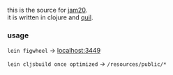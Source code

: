 this is the source for [jam20](https://acgaudette.itch.io/jam20). \
it is written in clojure and [quil](http://quil.info).

### usage

`lein figwheel` → [localhost:3449](http://localhost:3449)

`lein cljsbuild once optimized` → `/resources/public/*`
